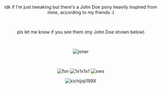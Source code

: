  ⠀⠀⠀ ⠀⠀ ⠀  ⠀⠀⠀ ⠀⠀ ⠀ ⠀⠀⠀      <p align="center">
  idk if I'm just tweaking but there's a John Doe pony heavily inspired from mine, according to my friends :(
</p>

 ⠀⠀⠀ ⠀⠀ ⠀  ⠀⠀⠀ ⠀⠀ ⠀ ⠀⠀⠀      <p align="center">
pls let me know if you see them (my John Doe shown below)
</p>


 ⠀⠀⠀ ⠀⠀ ⠀  ⠀⠀⠀ ⠀⠀ ⠀ ⠀⠀⠀      <p align="center">
  ![joner](https://media.discordapp.net/attachments/896125229800239165/1310421795932737639/IMG_20241125_094739.jpg?ex=674528e6&is=6743d766&hm=e834e60af6f64afb13b0ff018776056c6c8b7a0b1f019397fa073575b58ed9bb&)
</p>

 ⠀⠀⠀ ⠀⠀ ⠀  ⠀⠀⠀ ⠀⠀ ⠀ ⠀⠀⠀      <p align="center">
  ![fsn](https://media.discordapp.net/attachments/896125229800239165/1310418268795703376/d1o0d66-f8722363-3305-499b-a384-1870cd93de71.png?ex=6745259d&is=6743d41d&hm=aa99ace2d1010945dc10526f8a60568d2618924ef14c6e714909adf356a0b8ef&) 
  ![1x1x1x1](https://64.media.tumblr.com/9fcd08a2263ff377b0ae8dad916dd946/43b0ad131d56aafc-6b/s100x200/fb0c01b60075ea6bfe6d42f94ee0798e90d5600c.gifv) 
   ![sws](https://media.discordapp.net/attachments/896125229800239165/1310418269148155956/d5xe2hr-b153cc18-3f1f-4ac3-9d20-a34646e8edb8.png?ex=6745259d&is=6743d41d&hm=b0418b6fd918be4d368f8671af3df8359e0f51a5a9f70857f0765b3eb1e78c36&)
</p>

<p align="center"> <img src="https://komarev.com/ghpvc/?username=kichijoji199X&label=saint%20quartz&color=93BA81&style=flat" alt="kichijoji199X" /> </p>

<!--
**kichijoji199X/kichijoji199X** is a ✨ _special_ ✨ repository because its `README.md` (this file) appears on your GitHub profile.

Here are some ideas to get you started:

- 🔭 I’m currently working on ...
- 🌱 I’m currently learning ...
- 👯 I’m looking to collaborate on ...
- 🤔 I’m looking for help with ...
- 💬 Ask me about ...
- 📫 How to reach me: ...
- 😄 Pronouns: ...
- ⚡ Fun fact: ...
-->
